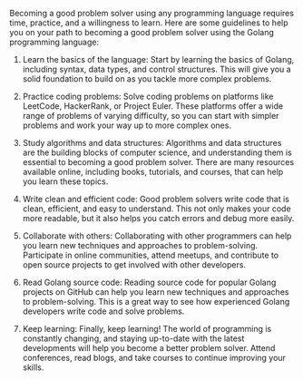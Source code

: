 Becoming a good problem solver using any programming language requires time, practice, and a willingness to learn. Here are some guidelines to help you on your path to becoming a good problem solver using the Golang programming language:

1. Learn the basics of the language: Start by learning the basics of Golang, including syntax, data types, and control structures. This will give you a solid foundation to build on as you tackle more complex problems.

2. Practice coding problems: Solve coding problems on platforms like LeetCode, HackerRank, or Project Euler. These platforms offer a wide range of problems of varying difficulty, so you can start with simpler problems and work your way up to more complex ones.

3. Study algorithms and data structures: Algorithms and data structures are the building blocks of computer science, and understanding them is essential to becoming a good problem solver. There are many resources available online, including books, tutorials, and courses, that can help you learn these topics.

4. Write clean and efficient code: Good problem solvers write code that is clean, efficient, and easy to understand. This not only makes your code more readable, but it also helps you catch errors and debug more easily.

5. Collaborate with others: Collaborating with other programmers can help you learn new techniques and approaches to problem-solving. Participate in online communities, attend meetups, and contribute to open source projects to get involved with other developers.

6. Read Golang source code: Reading source code for popular Golang projects on GitHub can help you learn new techniques and approaches to problem-solving. This is a great way to see how experienced Golang developers write code and solve problems.

7. Keep learning: Finally, keep learning! The world of programming is constantly changing, and staying up-to-date with the latest developments will help you become a better problem solver. Attend conferences, read blogs, and take courses to continue improving your skills.